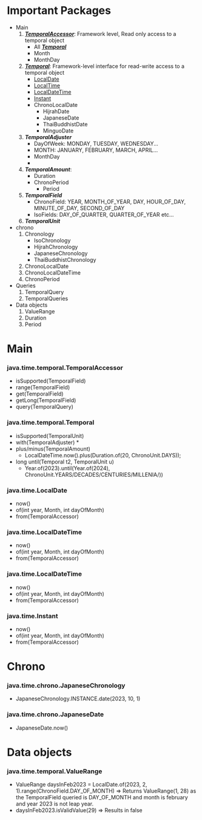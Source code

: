 # Important Packages

* Main
    1. [***TemporalAccessor***](#javatimetemporaltemporalaccessor): Framework level, Read only access to a temporal object
         * All [***Temporal***](#javatimetemporaltemporal)
         * Month
         * MonthDay
    2. [***Temporal***](#javatimetemporaltemporal): Framework-level interface for read-write access to a temporal object
         * [LocalDate](javatimelocaldate)
         * [LocalTime](javatimelocaltime)
         * [LocalDateTime](javatimelocaldatetime)
         * [Instant](javatimeinstant)
         * ChronoLocalDate
             * HijrahDate
             * JapaneseDate
             * ThaiBuddhistDate
             * MinguoDate
    3. ***TemporalAdjuster***
         * DayOfWeek: MONDAY, TUESDAY, WEDNESDAY...
         * MONTH: JANUARY, FEBRUARY, MARCH, APRIL...
         * MonthDay
         * 
    5. ***TemporalAmount***:
         * Duration
         * ChronoPeriod
             * Period
    6. ***TemporalField***
         * ChronoField: YEAR, MONTH_OF_YEAR, DAY, HOUR_OF_DAY, MINUTE_OF_DAY, SECOND_OF_DAY
         * IsoFields: DAY_OF_QUARTER, QUARTER_OF_YEAR etc...
    7. ***TemporalUnit***
* chrono
    1. Chronology
         * IsoChronology
         * HijrahChronology
         * JapaneseChronology
         * ThaiBuddhistChronology
    2. ChronoLocalDate
    3. ChronoLocalDateTime
    4. ChronoPeriod
* Queries
    1. TemporalQuery
    2. TemporalQueries
* Data objects
    1. ValueRange
    2. Duration
    3. Period

# Main
### java.time.temporal.TemporalAccessor
* isSupported(TemporalField)
* range(TemporalField)
* get(TemporalField)
* getLong(TemporalField)
* query(TemporalQuery<R>)
### java.time.temporal.Temporal
* isSupported(TemporalUnit)
* with(TemporalAdjuster)
    * 
* plus/minus(TemporalAmount)
    * LocalDateTime.now().plus(Duration.of(20, ChronoUnit.DAYS));
* long until(Temporal t2, TemporalUnit u)
    * Year.of(2023).until(Year.of(2024), ChronoUnit.YEARS/DECADES/CENTURIES/MILLENIA/))
### java.time.LocalDate
* now()
* of(int year, Month, int dayOfMonth)
* from(TemporalAccessor)
### java.time.LocalDateTime
* now()
* of(int year, Month, int dayOfMonth)
* from(TemporalAccessor)
### java.time.LocalDateTime
* now()
* of(int year, Month, int dayOfMonth)
* from(TemporalAccessor)
### java.time.Instant
* now()
* of(int year, Month, int dayOfMonth)
* from(TemporalAccessor)
# Chrono
### java.time.chrono.JapaneseChronology
* JapaneseChronology.INSTANCE.date(2023, 10, 1)
### java.time.chrono.JapaneseDate
* JapaneseDate.now()
# Data objects
### java.time.temporal.ValueRange
* ValueRange daysInFeb2023 = LocalDate.of(2023, 2, 1).range(ChronoField.DAY_OF_MONTH) => Returns ValueRange(1, 28) as the TemporalField queried is DAY_OF_MONTH and month is february and year 2023 is not leap year.
* daysInFeb2023.isValidValue(29) => Results in false
